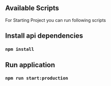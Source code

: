 
## Available Scripts

For Starting Project you can run following scripts

## Install api dependencies

### `npm install`

## Run application

### `npm run start:production`
